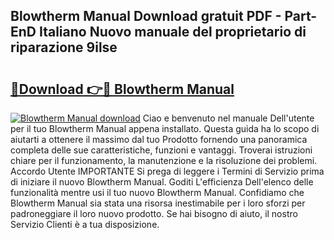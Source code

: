 ## Blowtherm Manual Download gratuit PDF - Part-EnD Italiano Nuovo manuale del proprietario di riparazione 9ilse

# <h2><a href="http://dfgr59.blite.top/?on=Blowtherm+Manual">🔗Download 👉🔴 Blowtherm Manual</a></h2>

[![Blowtherm Manual download](https://i.imgur.com/lujVjoI.png)](http://dfgr59.blite.top/?on=Blowtherm+Manual)
Ciao e benvenuto nel manuale Dell'utente per il tuo Blowtherm Manual appena installato. Questa guida ha lo scopo di aiutarti a ottenere il massimo dal tuo Prodotto fornendo una panoramica completa delle sue caratteristiche, funzioni e vantaggi. Troverai istruzioni chiare per il funzionamento, la manutenzione e la risoluzione dei problemi. Accordo Utente IMPORTANTE Si prega di leggere i Termini di Servizio prima di iniziare il nuovo Blowtherm Manual. Goditi L'efficienza Dell'elenco delle funzionalità mentre usi il tuo nuovo Blowtherm Manual. Confidiamo che Blowtherm Manual sia stata una risorsa inestimabile per i loro sforzi per padroneggiare il loro nuovo prodotto. Se hai bisogno di aiuto, il nostro Servizio Clienti è a tua disposizione.
